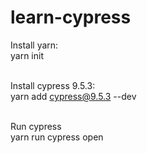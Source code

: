 # learn-cypress <br>
Install yarn: <br>
yarn init <br> <br>

Install cypress 9.5.3: <br>
yarn add cypress@9.5.3 --dev <br> <br>

Run cypress <br>
yarn run cypress open
